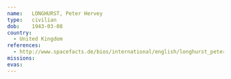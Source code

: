 ```yaml
---
name:	LONGHURST, Peter Hervey
type:	civilian
dob:	1943-03-08
country:
  - United Kingdom
references:
  - http://www.spacefacts.de/bios/international/english/longhurst_peter.htm
missions:
evas:
---
```

